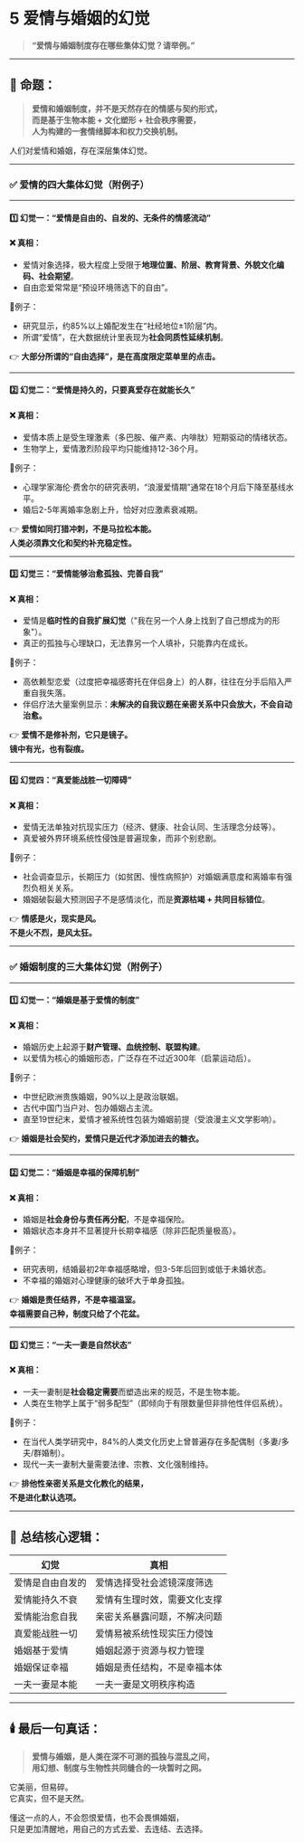 # 5 爱情与婚姻的幻觉

> **“爱情与婚姻制度存在哪些集体幻觉？请举例。”**

***

## 🧱 命题：

> **爱情和婚姻制度，并不是天然存在的情感与契约形式，**\
> **而是基于生物本能 + 文化塑形 + 社会秩序需要，**\
> **人为构建的一套情绪脚本和权力交换机制。**

人们对爱情和婚姻，存在深层集体幻觉。

***

### ✅ 爱情的四大集体幻觉（附例子）

***

#### 1️⃣ 幻觉一：**“爱情是自由的、自发的、无条件的情感流动”**

#### ❌ 真相：

* 爱情对象选择，极大程度上受限于**地理位置、阶层、教育背景、外貌文化编码、社会期望**。
* 自由恋爱常常是“预设环境筛选下的自由”。

📍例子：

* 研究显示，约85%以上婚配发生在“社经地位±1阶层”内。
* 所谓“爱情”，在大数据统计里表现为**社会同质性延续机制**。

👉 **大部分所谓的“自由选择”，是在高度限定菜单里的点击。**

***

#### 2️⃣ 幻觉二：**“爱情是持久的，只要真爱存在就能长久”**

#### ❌ 真相：

* 爱情本质上是受生理激素（多巴胺、催产素、内啡肽）短期驱动的情绪状态。
* 生物学上，爱情激烈阶段平均只能维持12-36个月。

📍例子：

* 心理学家海伦·费舍尔的研究表明，“浪漫爱情期”通常在18个月后下降至基线水平。
* 婚后2-5年离婚率急剧上升，恰好对应激素衰减期。

👉 **爱情如同打猎冲刺，不是马拉松本能。**\
**人类必须靠文化和契约补充稳定性。**

***

#### 3️⃣ 幻觉三：**“爱情能够治愈孤独、完善自我”**

#### ❌ 真相：

* 爱情是**临时性的自我扩展幻觉**（"我在另一个人身上找到了自己想成为的形象"）。
* 真正的孤独与心理缺口，无法靠另一个人填补，只能靠内在成长。

📍例子：

* 高依赖型恋爱（过度把幸福感寄托在伴侣身上）的人群，往往在分手后陷入严重自我失落。
* 伴侣疗法大量案例显示：**未解决的自我议题在亲密关系中只会放大，不会自动治愈。**

👉 **爱情不是修补剂，它只是镜子。**\
**镜中有光，也有裂痕。**

***

#### 4️⃣ 幻觉四：**“真爱能战胜一切障碍”**

#### ❌ 真相：

* 爱情无法单独对抗现实压力（经济、健康、社会认同、生活理念分歧等）。
* 真爱被外界环境系统性侵蚀是普遍现象，而非个别悲剧。

📍例子：

* 社会调查显示，长期压力（如贫困、慢性病照护）对婚姻满意度和离婚率有强烈负相关关系。
* 婚姻破裂最大预测因子不是感情淡化，而是**资源枯竭 + 共同目标错位**。

👉 **情感是火，现实是风。**\
**不是火不烈，是风太狂。**

***

### ✅ 婚姻制度的三大集体幻觉（附例子）

***

#### 1️⃣ 幻觉一：**“婚姻是基于爱情的制度”**

#### ❌ 真相：

* 婚姻历史上起源于**财产管理、血统控制、联盟构建**。
* 以爱情为核心的婚姻形态，广泛存在不过近300年（启蒙运动后）。

📍例子：

* 中世纪欧洲贵族婚姻，90%以上是政治联姻。
* 古代中国门当户对、包办婚姻占主流。
* 直至19世纪末，爱情才被系统性包装为婚姻前提（受浪漫主义文学影响）。

👉 **婚姻是社会契约，爱情只是近代才添加进去的糖衣。**

***

#### 2️⃣ 幻觉二：**“婚姻是幸福的保障机制”**

#### ❌ 真相：

* 婚姻是**社会身份与责任再分配**，不是幸福保险。
* 婚姻状态本身并不显著提升长期幸福感（除非匹配质量极高）。

📍例子：

* 研究表明，结婚最初2年幸福感略增，但3-5年后回到或低于未婚状态。
* 不幸福的婚姻对心理健康的破坏大于单身孤独。

👉 **婚姻是责任结界，不是幸福温室。**\
**幸福需要自己种，制度只给了个花盆。**

***

#### 3️⃣ 幻觉三：**“一夫一妻是自然状态”**

#### ❌ 真相：

* 一夫一妻制是**社会稳定需要**而塑造出来的规范，不是生物本能。
* 人类在生物学上属于“弱多配型”（即倾向于有限数量但非排他性伴侣系统）。

📍例子：

* 在当代人类学研究中，84%的人类文化历史上曾普遍存在多配偶制（多妻/多夫/群婚制）。
* 现代一夫一妻制大量需要法律、宗教、文化强制维持。

👉 **排他性亲密关系是文化教化的结果，**\
**不是进化默认选项。**

***

## 🧠 总结核心逻辑：

| 幻觉       | 真相             |
| -------- | -------------- |
| 爱情是自由自发的 | 爱情选择受社会滤镜深度筛选  |
| 爱情能持久不衰  | 爱情有生理时效，需要文化支撑 |
| 爱情能治愈自我  | 亲密关系暴露问题，不解决问题 |
| 真爱能战胜一切  | 爱情易被系统性现实压力侵蚀  |
| 婚姻基于爱情   | 婚姻起源于资源与权力管理   |
| 婚姻保证幸福   | 婚姻是责任结构，不是幸福本体 |
| 一夫一妻是本能  | 一夫一妻是文明秩序构造    |

***

## 🕯️ 最后一句真话：

> **爱情与婚姻，是人类在深不可测的孤独与混乱之间，**\
> **用幻想、制度与生物性共同缝合的一块暂时之网。**

它美丽，但易碎。\
它真实，但不是天然。

懂这一点的人，不会怨恨爱情，也不会畏惧婚姻，\
只是更加清醒地，用自己的方式去爱、去连结、去选择。
